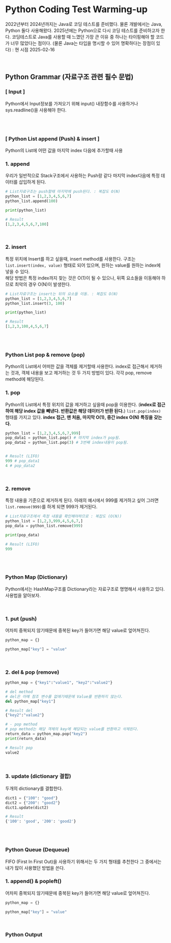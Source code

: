 # Python Coding Test Warming-up
<p>2022년부터 2024년까지는 Java로 코딩 테스트를 준비했다. 물론 개발에서는 Java, Python 둘다 사용해왔다. 2025년에는 Python으로 다시 코딩 테스트를 준비하고자 한다. 코딩테스트로 Java를 사용할 때 느꼈던 가장 큰 이유 중 하나는 타이핑해야 할 코드가 너무 많았다는 점이다. (물론 Java는 타입을 명시할 수 있어 명확하다는 장점이 있다)
: 현 시점 2025-02-16</p>

<br>

## Python Grammar (자료구조 관련 필수 문법)
<h3> <b>[ Input ]</b> </h3>
Python에서 Input정보를 가져오기 위해 input() 내장함수를 사용하거나 sys.readline()을 사용해야 한다.

<br><br>



<h3> <b>[ Python List append (Push) & insert ]</b> </h3>
Python의 List에 어떤 값을 마지막 index 다음에 추가할때 사용 

### 1. append
우리가 일반적으로 Stack구조에서 사용하는 Push랑 같다 마지막 index다음에 특정 데이터를 삽입하게 된다.

``` python
# List자료구조는 push할때 마지막에 push된다. : 복잡도 O(N)
python_list = [1,2,3,4,5,6,7]
python_list.append(100)

print(python_list)

# Result
[1,2,3,4,5,6,7,100]
```
<br>

### 2. insert
 특정 위치에 Insert를 하고 싶을때, insert method를 사용한다. 구조는 ```list.insert(index, value)``` 형태로 되어 있으며, 원하는 value를 원하는 index에 넣을 수 있다. <br>
해당 방법은 특정 index까지 찾는 것은 O(1)이 될 수 있으나, 뒤쪽 요소들을 이동해야 하므로 최악의 경우 O(N)이 발생한다.

``` python
# List자료구조는 insert는 뒤의 요소들 이동. : 복잡도 O(N)
python_list = [1,2,3,4,5,6,7]
python_list.insert(3, 100)

print(python_list)

# Result
[1,2,3,100,4,5,6,7]
```
<br><br>


<h3> Python List pop & remove (pop)</h3>

Python의 List에서 어떠한 값을 객체를 제거할때 사용한다. index로 접근해서 제거하는 것과, 객체 내용을 보고 제거하는 것 두 가지 방법이 있다. 각각 pop, remove method에 해당된다.

### 1. pop
Python의 List에서 특정 위치의 값을 제거하고 싶을때 pop을 이용한다. (<b>index로 접근하여 해당 index 값을 빼낸다. 반환값은 해당 데이터가 반환 된다.</b>) ``` list.pop(index) ``` 형태를 가지고 있다.
<b>index 접근, 맨 처음, 마지막 O(1), 중간 index O(N) 특징을 갖는다.</b>

``` python
python_list = [1,2,3,4,5,6,7,999]
pop_data1 = python_list.pop() # 마지막 index가 pop됨. 
pop_data2 = python_list.pop(3) # 3번째 index내용이 pop됨.


# Result (LIFO)
999 # pop_data1
4 # pop_data2

```
<br>


### 2. remove
특정 내용을 기준으로 제거하게 된다. 아래의 예시에서 999를 제거하고 싶어 그러면 ```list.remove(999)```를 하게 되면 999가 제거된다.

``` python
# List자료구조에서 즉정 내용을 확인해야하므로 : 복잡도 (O(N))
python_list = [1,2,3,999,4,5,6,7,]
pop_data = python_list.remove(999) 

print(pop_data)

# Result (LIFO)
999
```
<br><br>



<h3> Python Map (Dictionary) </h3>

Python에서는 HashMap구조를 Dictionary라는 자료구조로 명명해서 사용하고 있다. 사용법을 알아보자.

<br>

### 1. put (push)
어차피 중복되지 않기때문에 중복된 key가 들어가면 해당 value로 엎어쳐진다.
```python
python_map = {}

python_map["key"] = "value"

```
<br>

### 2. del & pop (remove)
```python
python_map = {"key1":"value1", "key2":"value2"}

# del method
# del은 아예 참조 변수를 없애기때문에 Value를 반환하지 않는다.
del python_map["key1"]

# Result del
{"key2":"value2"}

# - pop method
# pop method는 해당 객체의 key에 해당되는 value를 반환하고 삭제된다.
return_data = python_map.pop("key2")
print(return_data)

# Result pop
value2

```
<br>


### 3. update (dictionary 결합)
두개의 dictionary를 결합한다.
```python
dict1 = {"100": "good"}
dict2 = {"200": "good2"}
dict1.update(dict2)

# Result 
{'100': 'good', '200': 'good2'}
```


<br><br>


<h3> Python Queue (Dequeue) </h3>
FIFO (First In First Out)을 사용하기 위해서는 두 가지 형태를 추천한다 그 중에서는 내가 많이 사용했던 방법을 쓴다.

### 1. append() & popleft()
어차피 중복되지 않기때문에 중복된 key가 들어가면 해당 value로 엎어쳐진다.
```python
python_map = {}

python_map["key"] = "value"

```

<br>


<h3> Python Output </h3>